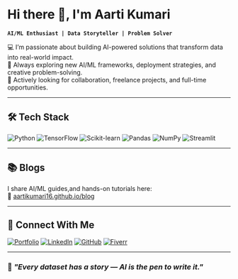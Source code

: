 # Hi there 👋, I'm Aarti Kumari  

**`AI/ML Enthusiast | Data Storyteller | Problem Solver`**  

💻 I’m passionate about building AI-powered solutions that transform data into real-world impact.  
🌱 Always exploring new AI/ML frameworks, deployment strategies, and creative problem-solving.  
🚀 Actively looking for collaboration, freelance projects, and full-time opportunities.  

---

## 🛠 Tech Stack
![Python](https://img.shields.io/badge/Python-3776AB?style=for-the-badge&logo=python&logoColor=white)
![TensorFlow](https://img.shields.io/badge/TensorFlow-FF6F00?style=for-the-badge&logo=tensorflow&logoColor=white)
![Scikit-learn](https://img.shields.io/badge/ScikitLearn-F7931E?style=for-the-badge&logo=scikitlearn&logoColor=white)
![Pandas](https://img.shields.io/badge/Pandas-150458?style=for-the-badge&logo=pandas&logoColor=white)
![NumPy](https://img.shields.io/badge/NumPy-013243?style=for-the-badge&logo=numpy&logoColor=white)
![Streamlit](https://img.shields.io/badge/Streamlit-FF4B4B?style=for-the-badge&logo=streamlit&logoColor=white)

---

## 📚 Blogs
I share AI/ML guides,and  hands-on tutorials here:  
📖 [aartikumari16.github.io/blog](https://aartikumari16.github.io/blog)

---

## 🤝 Connect With Me
[![Portfolio](https://img.shields.io/badge/Portfolio-000?style=for-the-badge&logo=About.me&logoColor=white)](https://aartikumari16.github.io)
[![LinkedIn](https://img.shields.io/badge/LinkedIn-0A66C2?style=for-the-badge&logo=linkedin&logoColor=white)](https://www.linkedin.com/in/aartikumari16/)
[![GitHub](https://img.shields.io/badge/GitHub-181717?style=for-the-badge&logo=github&logoColor=white)](https://github.com/aartikumari16)
[![Fiverr](https://img.shields.io/badge/Fiverr-1DBF73?style=for-the-badge&logo=fiverr&logoColor=white)](https://www.fiverr.com/aartikumari16)

---

### 💬 *"Every dataset has a story — AI is the pen to write it."*

